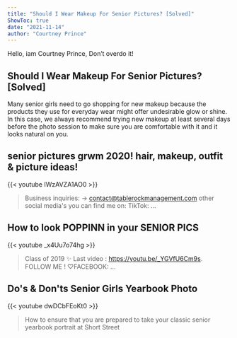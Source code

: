 ```yaml
---
title: "Should I Wear Makeup For Senior Pictures? [Solved]"
ShowToc: true 
date: "2021-11-14"
author: "Courtney Prince" 
---
```


Hello, iam Courtney Prince, Don’t overdo it!
## Should I Wear Makeup For Senior Pictures? [Solved]
 Many senior girls need to go shopping for new makeup because the products they use for everyday wear might offer undesirable glow or shine. In this case, we always recommend trying new makeup at least several days before the photo session to make sure you are comfortable with it and it looks natural on you.

## senior pictures grwm 2020! hair, makeup, outfit & picture ideas!
{{< youtube IWzAVZA1AO0 >}}
>Business inquiries: → contact@tablerockmanagement.com other social media's you can find me on: TikTok: ...

## How to look POPPINN in your SENIOR PICS
{{< youtube _x4Uu7o74hg >}}
>Class of 2019 ✨ Last video : https://youtu.be/_YGVfU6Cm9s. FOLLOW ME ! ♡FACEBOOK: ...

## Do's & Don'ts Senior Girls Yearbook Photo
{{< youtube dwDCbFEoKt0 >}}
>How to ensure that you are prepared to take your classic senior yearbook portrait at Short Street 

